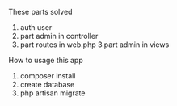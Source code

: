 These parts solved

1. auth user
2. part admin in controller
3. part routes in web.php
   3.part admin in views

How to usage this app

1. composer install
2. create database
3. php artisan migrate

